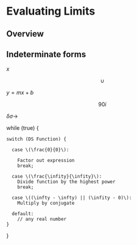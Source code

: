 # Evaluating Limits

## Overview 

## Indeterminate forms

$x$

$$\cup$$

$y=mx+b$

$$90 i $$

$\delta \sigma \to$


while (true) {

    switch (DS Function) {

      case \(\frac{0}{0}\):

        Factor out expression
        break;

      case \(\frac{\infity}{\infity}\):
        Divide function by the highest power
        break;

      case \((\infty - \infty) || (\infity - 0)\):
        Multiply by conjugate

      default:
        // any real number
    }
}
